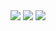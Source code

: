 <div align="center">
<img src="https://github.com/user-attachments/assets/6589562a-b8ea-43e7-b06b-b152c7a6e0b0"/>
<img src="https://github.com/user-attachments/assets/2701988c-1fc4-4b6b-9871-53e3f445d89b"/>
<img src="https://github.com/user-attachments/assets/1deab193-a506-4410-9fa9-e984ee792ddc"/>
</div>
